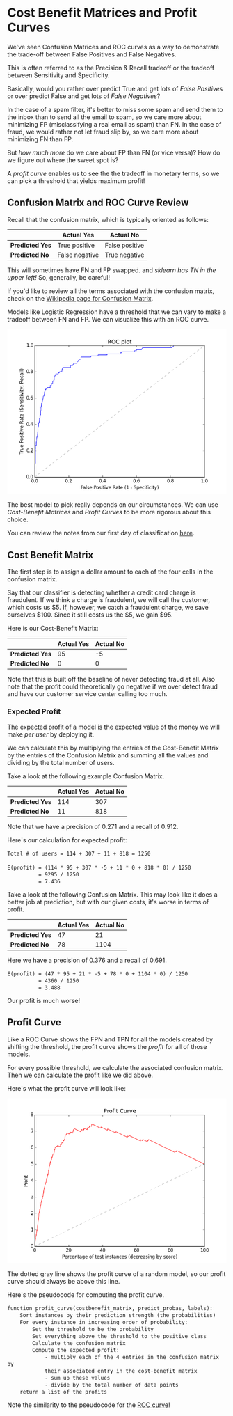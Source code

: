 # Cost Benefit Matrices and Profit Curves

We've seen Confusion Matrices and ROC curves as a way to demonstrate the trade-off between False Positives and False Negatives.

This is often referred to as the Precision & Recall tradeoff or the tradeoff between Sensitivity and Specificity.

Basically, would you rather over predict True and get lots of *False Positives* or over predict False and get lots of *False Negatives*?

In the case of a spam filter, it's better to miss some spam and send them to the inbox than to send all the email to spam, so we care more about minimizing FP (misclassifying a real email as spam) than FN. In the case of fraud, we would rather not let fraud slip by, so we care more about minimizing FN than FP.

But *how much more* do we care about FP than FN (or vice versa)? How do we figure out where the sweet spot is?

A *profit curve* enables us to see the the tradeoff in monetary terms, so we can pick a threshold that yields maximum profit!

## Confusion Matrix and ROC Curve Review

Recall that the confusion matrix, which is typically oriented as follows:

|                   | Actual Yes     | Actual No      |
| ----------------- | -------------- | -------------- |
| **Predicted Yes** | True positive  | False positive |
| **Predicted No**  | False negative | True negative  |

This will sometimes have FN and FP swapped. and *sklearn has TN in the upper left!* So, generally, be careful!

If you'd like to review all the terms associated with the confusion matrix, check on the [Wikipedia page for Confusion Matrix](https://en.wikipedia.org/wiki/Confusion_matrix).

Models like Logistic Regression have a threshold that we can vary to make a tradeoff between FN and FP. We can visualize this with an ROC curve.

![ROC Curve](images/roc_curve.png)

The best model to pick really depends on our circumstances. We can use *Cost-Benefit Matrices* and *Profit Curves* to be more rigorous about this choice.

You can review the notes from our first day of classification [here](https://github.com/zipfian/logistic-regression/blob/master/lecture.md).

## Cost Benefit Matrix

The first step is to assign a dollar amount to each of the four cells in the confusion matrix.

Say that our classifier is detecting whether a credit card charge is fraudulent. If we think a charge is fraudulent, we will call the customer, which costs us $5. If, however, we catch a fraudulent charge, we save ourselves $100. Since it still costs us the $5, we gain $95.

Here is our Cost-Benefit Matrix:

|                   | Actual Yes | Actual No |
| ----------------- | ---------- | --------- |
| **Predicted Yes** |         95 |        -5 |
| **Predicted No**  |          0 |         0 |

Note that this is built off the baseline of never detecting fraud at all. Also note that the profit could theoretically go negative if we over detect fraud and have our customer service center calling too much.

### Expected Profit

The expected profit of a model is the expected value of the money we will make *per user* by deploying it.

We can calculate this by multiplying the entries of the Cost-Benefit Matrix by the entries of the Confusion Matrix and summing all the values and dividing by the total number of users.

Take a look at the following example Confusion Matrix.

|                   | Actual Yes | Actual No   |
| ----------------- | ---------- | ----------- |
| **Predicted Yes** |        114 |         307 |
| **Predicted No**  |         11 |         818 |

Note that we have a precision of 0.271 and a recall of 0.912.

Here's our calculation for expected profit:

```
Total # of users = 114 + 307 + 11 + 818 = 1250

E(profit) = (114 * 95 + 307 * -5 + 11 * 0 + 818 * 0) / 1250
          = 9295 / 1250
          = 7.436
```

Take a look at the following Confusion Matrix. This may look like it does a better job at prediction, but with our given costs, it's worse in terms of profit.

|                   | Actual Yes | Actual No |
| ----------------- | ---------- | --------- |
| **Predicted Yes** |         47 |        21 |
| **Predicted No**  |         78 |      1104 |

Here we have a precision of 0.376 and a recall of 0.691.

```
E(profit) = (47 * 95 + 21 * -5 + 78 * 0 + 1104 * 0) / 1250
          = 4360 / 1250
          = 3.488
```

Our profit is much worse!

## Profit Curve

Like a ROC Curve shows the FPN and TPN for all the models created by shifting the threshold, the profit curve shows the *profit* for all of those models.

For every possible threshold, we calculate the associated confusion matrix. Then we can calculate the profit like we did above.

Here's what the profit curve will look like:

![Profit Curve](images/profit_curve.png)

The dotted gray line shows the profit curve of a random model, so our profit curve should always be above this line.

Here's the pseudocode for computing the profit curve.

```
function profit_curve(costbenefit_matrix, predict_probas, labels):
    Sort instances by their prediction strength (the probabilities)
    For every instance in increasing order of probability:
        Set the threshold to be the probability
        Set everything above the threshold to the positive class
        Calculate the confusion matrix
        Compute the expected profit:
            - multiply each of the 4 entries in the confusion matrix by
            their associated entry in the cost-benefit matrix
            - sum up these values
            - divide by the total number of data points
    return a list of the profits
```

Note the similarity to the pseudocode for the [ROC curve](https://github.com/zipfian/logistic-regression/blob/master/lecture.md#roc-curve)!
